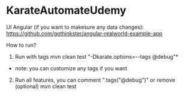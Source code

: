 # KarateAutomateUdemy

UI Angular (if you want to makesure any data changes): https://github.com/gothinkster/angular-realworld-example-app

How to run?
1) Run with tags
mvn clean test "-Dkarate.options=--tags @debug"*
* note: you can customize any tags if you want

2) Run all features, you can comment ".tags("@debug")" or remove (optional)
mvn clean test
